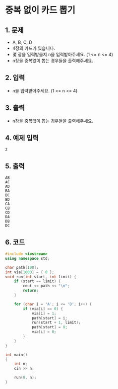 # 중복 없이 카드 뽑기 #

## 1. 문제
- A, B, C, D
- 4장의 카드가 있습니다.
- 몇 장을 입력받을지 n을 입력받아주세요. (1 <= n <= 4)
- n장을 중복없이 뽑는 경우들을 출력해주세요.

## 2. 입력

-  n을 입력받아주세요. (1 <= n <= 4)

## 3. 출력
- n장을 중복없이 뽑는 경우들을 출력해주세요.

## 4. 예제 입력
```
2
```

## 5. 출력

```
AB
AC
AD
BA
BC
BD
CA
CB
CD
DA
DB
DC
```

## 6. 코드

```c++
#include <iostream>
using namespace std;

char path[100];
int via[1000] = { 0 };
void run(int start, int limit) {
    if (start == limit) {
        cout << path << "\n";
        return;
    }

    for (char i = 'A'; i <= 'D'; i++) {
        if (via[i] == 0) {
            via[i] = 1;
            path[start] = i;
            run(start + 1, limit);
            path[start] = 0;
            via[i] = 0;
        }
    }
}

int main()
{
    int n;
    cin >> n;

    run(0, n);
}
```
